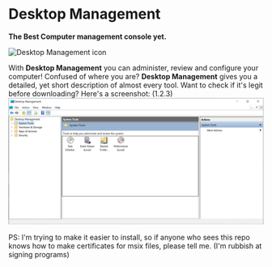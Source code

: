 # Desktop Management
**The Best Computer management console yet.**

![Desktop Management icon](img/Desktop.ico)

With **Desktop Management** you can administer, review and configure your computer!
Confused of where you are? **Desktop Management** gives you a detailed, yet short description of almost every tool.
Want to check if it's legit before downloading? Here's a screenshot: (1.2.3)
![Screenshot](img/screenshot1.png)

PS: I'm trying to make it easier to install, so if anyone who sees this repo knows how to make certificates for msix files, please tell me. (I'm rubbish at signing programs)
